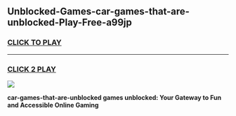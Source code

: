 
## Unblocked-Games-car-games-that-are-unblocked-Play-Free-a99jp
<h3>
<a href="https://premium76.site?title=car-games-that-are-unblocked&ref=09A">CLICK TO PLAY</a></h3>
<hr>

<h3>
<a href="https://premium76.site?title=car-games-that-are-unblocked&ref=09A">CLICK 2 PLAY</a>
  
</h3>

<a href="https://premium76.site?title=car-games-that-are-unblocked&ref=09A"><img src="https://clearcache.store/games.png"></a>


**car-games-that-are-unblocked games unblocked: Your Gateway to Fun and Accessible Online Gaming**
